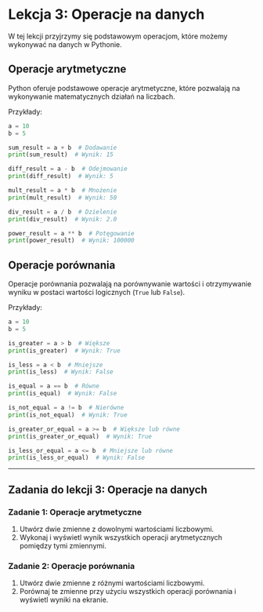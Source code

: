 # Lekcja 3: Operacje na danych

W tej lekcji przyjrzymy się podstawowym operacjom, które możemy wykonywać na danych w Pythonie.

## Operacje arytmetyczne

Python oferuje podstawowe operacje arytmetyczne, które pozwalają na wykonywanie matematycznych działań na liczbach.

Przykłady:

```python
a = 10
b = 5

sum_result = a + b  # Dodawanie
print(sum_result)  # Wynik: 15

diff_result = a - b  # Odejmowanie
print(diff_result)  # Wynik: 5

mult_result = a * b  # Mnożenie
print(mult_result)  # Wynik: 50

div_result = a / b  # Dzielenie
print(div_result)  # Wynik: 2.0

power_result = a ** b  # Potęgowanie
print(power_result)  # Wynik: 100000
```


## Operacje porównania

Operacje porównania pozwalają na porównywanie wartości i otrzymywanie wyniku w postaci wartości logicznych (`True` lub `False`).

Przykłady:

```python
a = 10
b = 5

is_greater = a > b  # Większe
print(is_greater)  # Wynik: True

is_less = a < b  # Mniejsze
print(is_less)  # Wynik: False

is_equal = a == b  # Równe
print(is_equal)  # Wynik: False

is_not_equal = a != b  # Nierówne
print(is_not_equal)  # Wynik: True

is_greater_or_equal = a >= b  # Większe lub równe
print(is_greater_or_equal)  # Wynik: True

is_less_or_equal = a <= b  # Mniejsze lub równe
print(is_less_or_equal)  # Wynik: False
```

---

## Zadania do lekcji 3: Operacje na danych

### Zadanie 1: Operacje arytmetyczne

1. Utwórz dwie zmienne z dowolnymi wartościami liczbowymi.
2. Wykonaj i wyświetl wynik wszystkich operacji arytmetycznych pomiędzy tymi zmiennymi.

### Zadanie 2: Operacje porównania

1. Utwórz dwie zmienne z różnymi wartościami liczbowymi.
2. Porównaj te zmienne przy użyciu wszystkich operacji porównania i wyświetl wyniki na ekranie.

